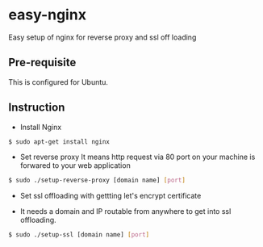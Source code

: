 # easy-nginx
Easy setup of nginx for reverse proxy and ssl off loading

## Pre-requisite
This is configured for Ubuntu.

## Instruction
- Install Nginx
```bash
$ sudo apt-get install nginx
```

- Set reverse proxy
It means http request via 80 port on your machine is forwared to your web application
```bash
$ sudo ./setup-reverse-proxy [domain name] [port]
```

- Set ssl offloading with gettting let's encrypt certificate
* It needs a domain and IP routable from anywhere to get into ssl offloading.
```bash
$ sudo ./setup-ssl [domain name] [port]
```
